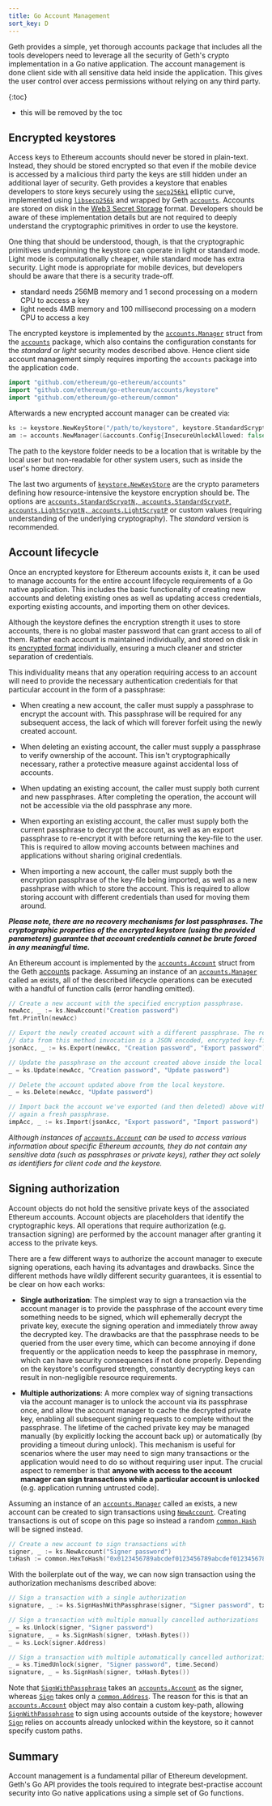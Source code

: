 ```yaml
---
title: Go Account Management
sort_key: D
---
```


Geth provides a simple, yet thorough accounts package that includes all the tools developers
need to leverage all the security of Geth's crypto implementation in a Go native application.
The account management is done client side with all sensitive data held inside the application.
This gives the user control over access permissions without relying on any third party.

{:toc}

-   this will be removed by the toc

## Encrypted keystores

Access keys to Ethereum accounts should never be stored in plain-text. Instead, they should be 
stored encrypted so that even if the mobile device is accessed by a malicious third party the 
keys are still hidden under an additional layer of security. Geth provides a keystore that enables 
developers to store keys securely using the [`secp256k1`][secp256k1] elliptic curve, 
implemented using [`libsecp256k`][libsecp256k1] and wrapped by Geth [`accounts`][go-accounts]. 
Accounts are stored on disk in the [Web3 Secret Storage][wss] format. Developers should be aware 
of these implementation details but are not required to deeply understand the cryptographic primitives 
in order to use the keystore.

One thing that should be understood, though, is that the cryptographic primitives underpinning the 
keystore can operate in light or standard mode. Light mode is computationally cheaper, while standard 
mode has extra security. Light mode is appropriate for mobile devices, but developers should be 
aware that there is a security trade-off.

* standard needs 256MB memory and 1 second processing on a modern CPU to access a key
* light needs 4MB memory and 100 millisecond processing on a modern CPU to access a key


The encrypted keystore is implemented by the [`accounts.Manager`][accounts-manager] struct 
from the [`accounts`][accounts-pkg] package, which also contains the configuration constants for the 
*standard* or *light* security modes described above. Hence client side account management 
simply requires importing the `accounts` package into the application code. 

```go
import "github.com/ethereum/go-ethereum/accounts"
import "github.com/ethereum/go-ethereum/accounts/keystore"
import "github.com/ethereum/go-ethereum/common"
```
Afterwards a new encrypted account manager can be created via:

```go
ks := keystore.NewKeyStore("/path/to/keystore", keystore.StandardScryptN, keystore.StandardScryptP)
am := accounts.NewManager(&accounts.Config{InsecureUnlockAllowed: false}, ks)
```

The path to the keystore folder needs to be a location that is writable by the local user
but non-readable for other system users, such as inside the user's home directory.

The last two arguments of [`keystore.NewKeyStore`][keystore] are the crypto parameters defining 
how resource-intensive the keystore encryption should be. The options are 
[`accounts.StandardScryptN, accounts.StandardScryptP`, `accounts.LightScryptN,
accounts.LightScryptP`][pkg-constants] or custom values (requiring understanding of the underlying 
cryptography). The *standard* version is recommended.


## Account lifecycle

Once an encrypted keystore for Ethereum accounts exists it, it can be used to manage accounts for the 
entire account lifecycle requirements of a Go native application. This includes the basic functionality 
of creating new accounts and deleting existing ones as well as updating access credentials, 
exporting existing accounts, and importing them on other devices.

Although the keystore defines the encryption strength it uses to store accounts, there is no global master 
password that can grant access to all of them. Rather each account is maintained individually, and stored on 
disk in its [encrypted format][wss] individually, ensuring a much cleaner and stricter separation of 
credentials.

This individuality means that any operation requiring access to an account will need to provide the 
necessary authentication credentials for that particular account in the form of a passphrase:

 * When creating a new account, the caller must supply a passphrase to encrypt the account
   with. This passphrase will be required for any subsequent access, the lack of which
   will forever forfeit using the newly created account.

 * When deleting an existing account, the caller must supply a passphrase to verify
   ownership of the account. This isn't cryptographically necessary, rather a protective
   measure against accidental loss of accounts.

 * When updating an existing account, the caller must supply both current and new
   passphrases. After completing the operation, the account will not be accessible via the
   old passphrase any more.

 * When exporting an existing account, the caller must supply both the current passphrase
   to decrypt the account, as well as an export passphrase to re-encrypt it with before
   returning the key-file to the user. This is required to allow moving accounts between
   machines and applications without sharing original credentials.

 * When importing a new account, the caller must supply both the encryption passphrase of
   the key-file being imported, as well as a new passhprase with which to store the
   account. This is required to allow storing account with different credentials than used
   for moving them around.

***Please note, there are no recovery mechanisms for lost passphrases. The
cryptographic properties of the encrypted keystore (using the provided parameters)
guarantee that account credentials cannot be brute forced in any meaningful time.***

An Ethereum account is implemented by the [`accounts.Account`][accounts-account] struct from 
the Geth [accounts][accounts-pkg] package. Assuming an instance of an 
[`accounts.Manager`][accounts-manager] called `am` exists, all of the described lifecycle 
operations can be executed with a handful of function calls (error handling omitted).

```go
// Create a new account with the specified encryption passphrase.
newAcc, _ := ks.NewAccount("Creation password")
fmt.Println(newAcc)

// Export the newly created account with a different passphrase. The returned
// data from this method invocation is a JSON encoded, encrypted key-file.
jsonAcc, _ := ks.Export(newAcc, "Creation password", "Export password")

// Update the passphrase on the account created above inside the local keystore.
_ = ks.Update(newAcc, "Creation password", "Update password")

// Delete the account updated above from the local keystore.
_ = ks.Delete(newAcc, "Update password")

// Import back the account we've exported (and then deleted) above with yet
// again a fresh passphrase.
impAcc, _ := ks.Import(jsonAcc, "Export password", "Import password")
```

*Although instances of [`accounts.Account`][accounts-account] can be used to access various information about 
specific Ethereum accounts, they do not contain any sensitive data (such as passphrases or private keys),
rather they act solely as identifiers for client code and the keystore.*

## Signing authorization

Account objects do not hold the sensitive private keys of the associated Ethereum accounts. 
Account objects are placeholders that identify the cryptographic keys. All operations that 
require authorization (e.g. transaction signing) are performed by the account manager after 
granting it access to the private keys.

There are a few different ways to authorize the account manager to execute signing
operations, each having its advantages and drawbacks. Since the different methods have
wildly different security guarantees, it is essential to be clear on how each works:

* **Single authorization**: The simplest way to sign a transaction via the account
  manager is to provide the passphrase of the account every time something needs to be
  signed, which will ephemerally decrypt the private key, execute the signing operation
  and immediately throw away the decrypted key. The drawbacks are that the passphrase
  needs to be queried from the user every time, which can become annoying if done
  frequently or the application needs to keep the passphrase in memory, which can have
  security consequences if not done properly. Depending on the keystore's configured
  strength, constantly decrypting keys can result in non-negligible resource
  requirements.
  
* **Multiple authorizations**: A more complex way of signing transactions via the account
  manager is to unlock the account via its passphrase once, and allow the account manager
  to cache the decrypted private key, enabling all subsequent signing requests to
  complete without the passphrase. The lifetime of the cached private key may be managed
  manually (by explicitly locking the account back up) or automatically (by providing a
  timeout during unlock). This mechanism is useful for scenarios where the user may need
  to sign many transactions or the application would need to do so without requiring user
  input. The crucial aspect to remember is that **anyone with access to the account
  manager can sign transactions while a particular account is unlocked** (e.g.
  application running untrusted code).


Assuming an instance of an [`accounts.Manager`][accounts-manager] called `am` exists, a new 
account can be created to sign transactions using [`NewAccount`][new-account]. Creating transactions
is out of scope on this page so instead a random [`common.Hash`][common-hash]
will be signed instead.

```go
// Create a new account to sign transactions with
signer, _ := ks.NewAccount("Signer password")
txHash := common.HexToHash("0x0123456789abcdef0123456789abcdef0123456789abcdef0123456789abcdef")
```

With the boilerplate out of the way, we can now sign transaction using the authorization
mechanisms described above:

```go
// Sign a transaction with a single authorization
signature, _ := ks.SignHashWithPassphrase(signer, "Signer password", txHash.Bytes())

// Sign a transaction with multiple manually cancelled authorizations
_ = ks.Unlock(signer, "Signer password")
signature, _ = ks.SignHash(signer, txHash.Bytes())
_ = ks.Lock(signer.Address)

// Sign a transaction with multiple automatically cancelled authorizations
_ = ks.TimedUnlock(signer, "Signer password", time.Second)
signature, _ = ks.SignHash(signer, txHash.Bytes())
```

Note that [`SignWithPassphrase`][sign-w-phrase] takes an [`accounts.Account`][accounts-account] as the 
signer, whereas [`Sign`][accounts-sign] takes only a [`common.Address`][common-address]. The reason 
for this is that an [`accounts.Account`][accounts-account] object may also contain a custom key-path, allowing
[`SignWithPassphrase`][sign-w-phrase] to sign using accounts outside of the keystore; however
[`Sign`][accounts-sign] relies on accounts already unlocked within the keystore, so it cannot specify custom paths.


## Summary

Account management is a fundamental pillar of Ethereum development. Geth's Go API provides the tools required
to integrate best-practise account security into Go native applications using a simple set of Go functions.


[accounts-sign]: (https://godoc.org/github.com/ethereum/go-ethereum/accounts#Manager.Sign)
[common-address]: https://godoc.org/github.com/ethereum/go-ethereum/common#Address
[accounts-sign]: https://godoc.org/github.com/ethereum/go-ethereum/accounts#Manager.Sign
[sign-w-phrase]: https://godoc.org/github.com/ethereum/go-ethereum/accounts#Manager.SignWithPassphrase
[secp256k1]: https://www.secg.org/sec2-v2.pdf
[libsecp256k1]: https://github.com/bitcoin-core/secp256k1
[wss]:https://github.com/ethereum/wiki/wiki/Web3-Secret-Storage-Definition
[go-accounts]:https://godoc.org/github.com/ethereum/go-ethereum/accounts
[accounts-manager]: https://godoc.org/github.com/ethereum/go-ethereum/accounts#Manager
[accounts-pkg]: https://godoc.org/github.com/ethereum/go-ethereum/accounts
[keystore]: https://godoc.org/github.com/ethereum/go-ethereum/accounts/keystore#NewKeyStore
[pkg-constants]: https://godoc.org/github.com/ethereum/go-ethereum/accounts#pkg-constants
[accounts-account]:https://godoc.org/github.com/ethereum/go-ethereum/accounts#Account
[new-account]: https://godoc.org/github.com/ethereum/go-ethereum/accounts#Manager.NewAccount
[common-hash]: https://godoc.org/github.com/ethereum/go-ethereum/common#Hash